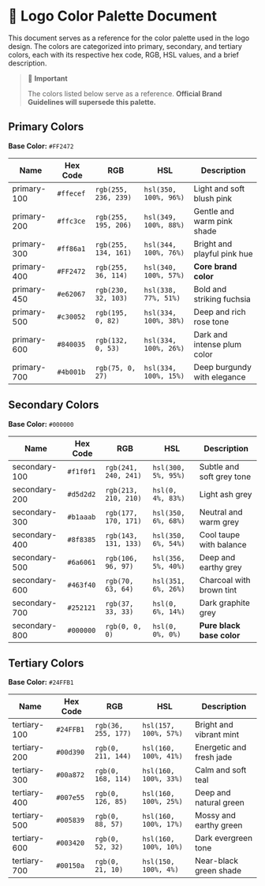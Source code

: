 # 🎨 Logo Color Palette Document

This document serves as a reference for the color palette used in the logo design. The colors are categorized into primary, secondary, and tertiary colors, each with its respective hex code, RGB, HSL values, and a brief description.

> 📌 **Important**
>  
> The colors listed below serve as a reference. **Official Brand Guidelines  will supersede this palette.**
> 

## Primary Colors  
**Base Color:** `#FF2472`

| Name        | Hex Code  | RGB                  | HSL                   | Description                  |
| ----------- | --------- | -------------------- | --------------------- | ---------------------------- |
| primary-100 | `#ffecef` | `rgb(255, 236, 239)` | `hsl(350, 100%, 96%)` | Light and soft blush pink    |
| primary-200 | `#ffc3ce` | `rgb(255, 195, 206)` | `hsl(349, 100%, 88%)` | Gentle and warm pink shade   |
| primary-300 | `#ff86a1` | `rgb(255, 134, 161)` | `hsl(344, 100%, 76%)` | Bright and playful pink hue  |
| primary-400 | `#FF2472` | `rgb(255, 36, 114)`  | `hsl(340, 100%, 57%)` | **Core brand color**         |
| primary-450 | `#e62067` | `rgb(230, 32, 103)`  | `hsl(338, 77%, 51%)`  | Bold and striking fuchsia    |
| primary-500 | `#c30052` | `rgb(195, 0, 82)`    | `hsl(334, 100%, 38%)` | Deep and rich rose tone      |
| primary-600 | `#840035` | `rgb(132, 0, 53)`    | `hsl(334, 100%, 26%)` | Dark and intense plum color  |
| primary-700 | `#4b001b` | `rgb(75, 0, 27)`     | `hsl(334, 100%, 15%)` | Deep burgundy with elegance  |

## Secondary Colors  
**Base Color:** `#000000`

| Name          | Hex Code  | RGB                  | HSL                 | Description               |
| ------------- | --------- | -------------------- | ------------------- | ------------------------- |
| secondary-100 | `#f1f0f1` | `rgb(241, 240, 241)` | `hsl(300, 5%, 95%)` | Subtle and soft grey tone |
| secondary-200 | `#d5d2d2` | `rgb(213, 210, 210)` | `hsl(0, 4%, 83%)`   | Light ash grey            |
| secondary-300 | `#b1aaab` | `rgb(177, 170, 171)` | `hsl(350, 6%, 68%)` | Neutral and warm grey     |
| secondary-400 | `#8f8385` | `rgb(143, 131, 133)` | `hsl(350, 6%, 54%)` | Cool taupe with balance   |
| secondary-500 | `#6a6061` | `rgb(106, 96, 97)`   | `hsl(356, 5%, 40%)` | Deep and earthy grey      |
| secondary-600 | `#463f40` | `rgb(70, 63, 64)`    | `hsl(351, 6%, 26%)` | Charcoal with brown tint  |
| secondary-700 | `#252121` | `rgb(37, 33, 33)`    | `hsl(0, 6%, 14%)`   | Dark graphite grey        |
| secondary-800 | `#000000` | `rgb(0, 0, 0)`       | `hsl(0, 0%, 0%)`    | **Pure black base color** |

## Tertiary Colors  
**Base Color:** `#24FFB1`

| Name         | Hex Code  | RGB                 | HSL                   | Description               |
| ------------ | --------- | ------------------- | --------------------- | ------------------------- |
| tertiary-100 | `#24FFB1` | `rgb(36, 255, 177)` | `hsl(157, 100%, 57%)` | Bright and vibrant mint   |
| tertiary-200 | `#00d390` | `rgb(0, 211, 144)`  | `hsl(160, 100%, 41%)` | Energetic and fresh jade  |
| tertiary-300 | `#00a872` | `rgb(0, 168, 114)`  | `hsl(160, 100%, 33%)` | Calm and soft teal        |
| tertiary-400 | `#007e55` | `rgb(0, 126, 85)`   | `hsl(160, 100%, 25%)` | Deep and natural green    |
| tertiary-500 | `#005839` | `rgb(0, 88, 57)`    | `hsl(160, 100%, 17%)` | Mossy and earthy green    |
| tertiary-600 | `#003420` | `rgb(0, 52, 32)`    | `hsl(160, 100%, 10%)` | Dark evergreen tone       |
| tertiary-700 | `#00150a` | `rgb(0, 21, 10)`    | `hsl(150, 100%, 4%)`  | Near-black green shade    |
